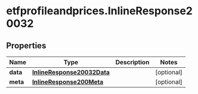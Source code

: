 # etfprofileandprices.InlineResponse20032

## Properties

Name | Type | Description | Notes
------------ | ------------- | ------------- | -------------
**data** | [**InlineResponse20032Data**](InlineResponse20032Data.md) |  | [optional] 
**meta** | [**InlineResponse200Meta**](InlineResponse200Meta.md) |  | [optional] 


